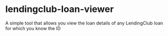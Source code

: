 # lendingclub-loan-viewer
A simple tool that allows you view the loan details of any LendingClub loan for which you know the ID
